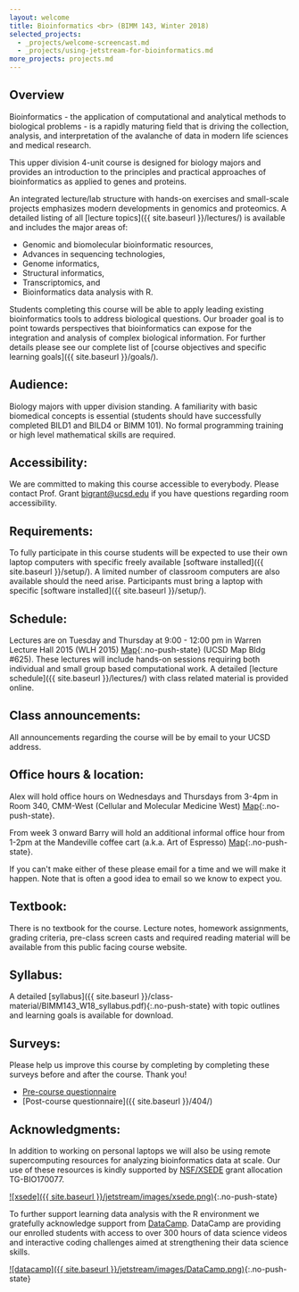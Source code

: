 ```yaml
---
layout: welcome
title: Bioinformatics <br> (BIMM 143, Winter 2018)
selected_projects:
  - _projects/welcome-screencast.md
  - _projects/using-jetstream-for-bioinformatics.md
more_projects: projects.md
---
```


## Overview
Bioinformatics - the application of computational and analytical methods to biological problems - is a rapidly maturing field that is driving the collection, analysis, and interpretation of the avalanche of data in modern life sciences and medical research.  

This upper division 4-unit course is designed for biology majors and provides an introduction to the principles and practical approaches of bioinformatics as applied to genes and proteins.  

An integrated lecture/lab structure with hands-on exercises and small-scale projects emphasizes modern developments in genomics and proteomics. A detailed listing of all [lecture topics]({{ site.baseurl }}/lectures/) is available and includes the major areas of: 

- Genomic and biomolecular bioinformatic resources, 
- Advances in sequencing technologies, 
- Genome informatics, 
- Structural informatics, 
- Transcriptomics, and 
- Bioinformatics data analysis with R.  

 Students completing this course will be able to apply leading existing bioinformatics tools to address biological questions. Our broader goal is to point towards perspectives that bioinformatics can expose for the integration and analysis of complex biological information. For further details please see our complete list of [course objectives and specific learning goals]({{ site.baseurl }}/goals/).
 

## Audience: 
Biology majors with upper division standing. A familiarity with basic biomedical concepts is essential (students should have successfully completed BILD1 and BILD4 or BIMM 101). No formal programming training or high level mathematical skills are required.  

## Accessibility:  
We are committed to making this course accessible to everybody. Please contact Prof. Grant <bigrant@ucsd.edu> if you have questions regarding room accessibility.  

## Requirements: 
To fully participate in this course students will be expected to use their own laptop computers with specific freely available [software installed]({{ site.baseurl }}/setup/). A limited number of classroom computers are also available should the need arise. Participants must bring a laptop with specific [software installed]({{ site.baseurl }}/setup/).  

## Schedule:  
Lectures are on Tuesday and Thursday at 9:00 - 12:00 pm in Warren Lecture Hall 2015 (WLH 2015) [Map](https://goo.gl/maps/yPnFEypdSCM2){:.no-push-state} (UCSD Map Bldg #625).  These lectures will include hands-on sessions requiring both individual and small group based computational work. A detailed [lecture schedule]({{ site.baseurl }}/lectures/) with class related material is provided online.  

## Class announcements:  
All announcements regarding the course will be by email to your UCSD address.  

## Office hours & location:  
Alex will hold office hours on Wednesdays and Thursdays from 3-4pm in Room 340, CMM-West (Cellular and Molecular Medicine West) [Map](https://goo.gl/maps/CkAJwwfo3M52){:.no-push-state}.      

From week 3 onward Barry will hold an additional informal office hour from 1-2pm at the Mandeville coffee cart (a.k.a. Art of Espresso) [Map](https://goo.gl/maps/ZecfgoF8qas){:.no-push-state}.  

If you can't make either of these please email for a time and we will make it happen. Note that is often a good idea to email so we know to expect you.    

## Textbook:  
There is no textbook for the course. Lecture notes, homework assignments, grading criteria, pre-class screen casts and required reading material will be available from this public facing course website.  

## Syllabus:  
A detailed [syllabus]({{ site.baseurl }}/class-material/BIMM143_W18_syllabus.pdf){:.no-push-state} with topic outlines and learning goals is available for download.

## Surveys:
Please help us improve this course by completing by completing these surveys before and after the course. Thank you!
* [Pre-course questionnaire](https://goo.gl/forms/n4NAf1CwCZfgjICs2)  
* [Post-course questionnaire]({{ site.baseurl }}/404/)  

## Acknowledgments:
In addition to working on personal laptops we will also be using remote supercomputing resources for analyzing bioinformatics data at scale. Our use of these resources is kindly supported by [NSF/XSEDE](https://www.xsede.org/) grant allocation TG-BIO170077.  

[![xsede]({{ site.baseurl }}/jetstream/images/xsede.png)](https://jetstream-cloud.org/){:.no-push-state}  

To further support learning data analysis with the R environment we gratefully acknowledge support from [DataCamp](https://www.datacamp.com/). DataCamp are providing our enrolled students with access to over 300 hours of data science videos and interactive coding challenges aimed at strengthening their data science skills.  

[![datacamp]({{ site.baseurl }}/jetstream/images/DataCamp.png)](https://www.datacamp.com/groups/foundations-of-bioinformatics-bggn-213){:.no-push-state}  

